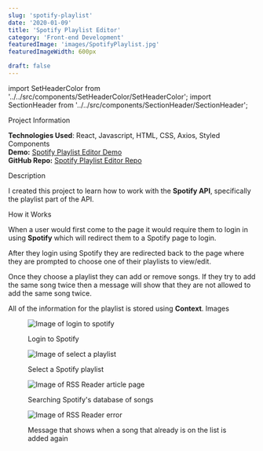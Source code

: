 ```yaml
---
slug: 'spotify-playlist'
date: '2020-01-09'
title: 'Spotify Playlist Editor'
category: 'Front-end Development'
featuredImage: 'images/SpotifyPlaylist.jpg'
featuredImageWidth: 600px

draft: false
---
```


import SetHeaderColor from '../../src/components/SetHeaderColor/SetHeaderColor';
import SectionHeader from '../../src/components/SectionHeader/SectionHeader';

<SetHeaderColor color="#1db954" />

<SectionHeader>Project Information</SectionHeader>

**Technologies Used**: React, Javascript, HTML, CSS, Axios, Styled Components<br />
**Demo:** [Spotify Playlist Editor Demo](https://examples.adamwebster.me/spotifyplaylist)<br />
**GitHub Repo:** [Spotify Playlist Editor Repo](https://github.com/adamwebster/react-tests/tree/master/src/pages/SpotifyPlaylist)

<SectionHeader> Description </SectionHeader>

I created this project to learn how to work with the **Spotify API**, specifically the playlist part of the API.

<SectionHeader>How it Works</SectionHeader>

When a user would first come to the page it would require them to login in using **Spotify** which will redirect them to a Spotify page to login.  

After they login using Spotify they are redirected back to the page where they are prompted to choose one of their playlists to view/edit.  

Once they choose a playlist they can add or remove songs. If they try to add the same song twice then a message will show that they are not allowed to add the same song twice.

All of the information for the playlist is stored using **Context**.
<SectionHeader>Images</SectionHeader>

<figure>

![Image of login to spotify](/images/SpotifyPlaylist-Login.jpg)

<figcaption>Login to Spotify</figcaption>

</figure>

<figure>

![Image of select a playlist](/images/SpotifyPlaylist-Select-a-Playlist.jpg)

<figcaption>Select a Spotify playlist</figcaption>

</figure>

<figure>

![Image of RSS Reader article page](/images/SpotifyPlaylist-Search.jpg)

<figcaption>Searching Spotify's database of songs</figcaption>
</figure>

<figure>

![Image of RSS Reader error](/images/SpotifyPlaylist-Error.jpg)

<figcaption>Message that shows when a song that already is on the list is added again</figcaption>
</figure>


